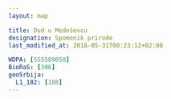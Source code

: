 ```yaml
---
layout: map

title: Dud u Medoševcu
designation: Spomenik prirode
last_modified_at: 2018-05-31T00:23:12+02:00

WDPA: [555589058]
BioRaS: [306]
geoSrbija:
  L1_182: [108]
---
```

